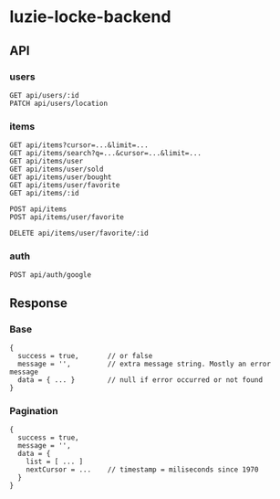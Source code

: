 # luzie-locke-backend

## API
### users
```
GET api/users/:id  
PATCH api/users/location
```

### items
```
GET api/items?cursor=...&limit=...
GET api/items/search?q=...&cursor=...&limit=...
GET api/items/user
GET api/items/user/sold
GET api/items/user/bought
GET api/items/user/favorite
GET api/items/:id

POST api/items
POST api/items/user/favorite

DELETE api/items/user/favorite/:id
```

### auth
```
POST api/auth/google
```

## Response
### Base
```
{ 
  success = true,       // or false
  message = '',         // extra message string. Mostly an error message
  data = { ... }        // null if error occurred or not found
}
```

### Pagination
```
{ 
  success = true,       
  message = '',         
  data = { 
    list = [ ... ]
    nextCursor = ...    // timestamp = miliseconds since 1970
  }
}
```
